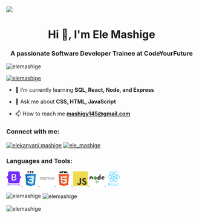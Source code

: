 <img src="https://i.postimg.cc/RhBNVH9K/Margarita-Perez.png">

<h1 align="center">Hi 👋, I'm Ele Mashige</h1>
<h3 align="center">A passionate Software Developer Trainee at CodeYourFuture</h3>


<p align="left"> <img src="https://komarev.com/ghpvc/?username=elemashige&label=Profile%20views&color=0e75b6&style=flat" alt="elemashige" /> </p>

<p align="left"> <a href="https://github.com/ryo-ma/github-profile-trophy"><img src="https://github-profile-trophy.vercel.app/?username=elemashige" alt="elemashige" /></a> </p>

- 🌱 I’m currently learning **SQL, React, Node, and Express**

- 💬 Ask me about **CSS, HTML, JavaScript**

- 📫 How to reach me **mashigy145@gmail.com**

<h3 align="left">Connect with me:</h3>
<p align="left">
<a href="https://linkedin.com/in/elekanyani mashige" target="blank"><img align="center" src="https://raw.githubusercontent.com/rahuldkjain/github-profile-readme-generator/master/src/images/icons/Social/linked-in-alt.svg" alt="elekanyani mashige" height="30" width="40" /></a>
<a href="https://instagram.com/ele_mashige" target="blank"><img align="center" src="https://raw.githubusercontent.com/rahuldkjain/github-profile-readme-generator/master/src/images/icons/Social/instagram.svg" alt="ele_mashige" height="30" width="40" /></a>
</p>

<h3 align="left">Languages and Tools:</h3>
<p align="left"> <a href="https://getbootstrap.com" target="_blank" rel="noreferrer"> <img src="https://raw.githubusercontent.com/devicons/devicon/master/icons/bootstrap/bootstrap-plain-wordmark.svg" alt="bootstrap" width="40" height="40"/> </a> <a href="https://www.w3schools.com/css/" target="_blank" rel="noreferrer"> <img src="https://raw.githubusercontent.com/devicons/devicon/master/icons/css3/css3-original-wordmark.svg" alt="css3" width="40" height="40"/> </a> <a href="https://expressjs.com" target="_blank" rel="noreferrer"> <img src="https://raw.githubusercontent.com/devicons/devicon/master/icons/express/express-original-wordmark.svg" alt="express" width="40" height="40"/> </a> <a href="https://www.w3.org/html/" target="_blank" rel="noreferrer"> <img src="https://raw.githubusercontent.com/devicons/devicon/master/icons/html5/html5-original-wordmark.svg" alt="html5" width="40" height="40"/> </a> <a href="https://developer.mozilla.org/en-US/docs/Web/JavaScript" target="_blank" rel="noreferrer"> <img src="https://raw.githubusercontent.com/devicons/devicon/master/icons/javascript/javascript-original.svg" alt="javascript" width="40" height="40"/> </a> <a href="https://nodejs.org" target="_blank" rel="noreferrer"> <img src="https://raw.githubusercontent.com/devicons/devicon/master/icons/nodejs/nodejs-original-wordmark.svg" alt="nodejs" width="40" height="40"/> </a> <a href="https://reactjs.org/" target="_blank" rel="noreferrer"> <img src="https://raw.githubusercontent.com/devicons/devicon/master/icons/react/react-original-wordmark.svg" alt="react" width="40" height="40"/> </a> </p>

<p><img align="left" src="https://github-readme-stats.vercel.app/api/top-langs?username=elemashige&show_icons=true&locale=en&layout=compact" alt="elemashige" /></p>

<p>&nbsp;<img align="center" src="https://github-readme-stats.vercel.app/api?username=elemashige&show_icons=true&locale=en" alt="elemashige" /></p>

<p><img align="center" src="https://github-readme-streak-stats.herokuapp.com/?user=elemashige&" alt="elemashige" /></p>

